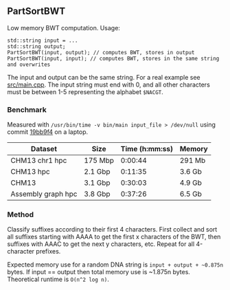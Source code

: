 ## PartSortBWT

Low memory BWT computation. Usage:

```
std::string input = ...
std::string output;
PartSortBWT(input, output); // computes BWT, stores in output
PartSortBWT(input, input); // computes BWT, stores in the same string and overwrites
```

The input and output can be the same string. For a real example see [src/main.cpp](src/main.cpp). The input string must end with 0, and all other characters must be between 1-5 representing the alphabet `$NACGT`.

### Benchmark

Measured with `/usr/bin/time -v bin/main input_file > /dev/null` using commit [19bb9f4](https://github.com/maickrau/PartSortBWT/commit/19bb9f42b6892d62f7952889ad96fb475c5f35a5) on a laptop.

| Dataset | Size | Time (h:mm:ss) | Memory |
| --- | --- | --- | --- |
| CHM13 chr1 hpc | 175 Mbp | 0:00:44 | 291 Mb |
| CHM13 hpc | 2.1 Gbp | 0:11:35 | 3.6 Gb |
| CHM13 | 3.1 Gbp | 0:30:03 | 4.9 Gb |
| Assembly graph hpc | 3.8 Gbp | 0:37:26 | 6.5 Gb |

### Method

Classify suffixes according to their first 4 characters. First collect and sort all suffixes starting with AAAA to get the first x characters of the BWT, then suffixes with AAAC to get the next y characters, etc. Repeat for all 4-character prefixes.

Expected memory use for a random DNA string is `input + output + ~0.875n` bytes. If input == output then total memory use is ~1.875n bytes. Theoretical runtime is `O(n^2 log n)`.
